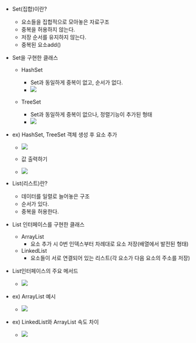 
- Set(집합)이란?
	- 요소들을 집합적으로 모아놓은 자료구조
	- 중복을 허용하지 않는다.
	- 저장 순서를 유지하지 않는다.
	- 중복된 요소add()

- Set을 구현한 클래스
	- HashSet
		- Set과 동일하게 중복이 없고, 순서가 없다.
		- ![](https://i.imgur.com/r9qfxlm.png)
			
	- TreeSet
		- Set과 동일하게 중복이 없으나, 정렬기능이 추가된 형태
		- ![](https://i.imgur.com/4JwCSGx.png)

- ex) HashSet, TreeSet 객체 생성 후 요소 추가

	- ![](https://i.imgur.com/aJtc2ID.png)

	- 값 출력하기

	- ![](https://i.imgur.com/UHAzi7q.png)

- List(리스트)란?
	- 데이터를 일렬로 늘어놓은 구조
	- 순서가 있다.
	- 중복을 허용한다.

- List 인터페이스를 구현한 클래스
	- ArrayList
		- 요소 추가 시 0번 인덱스부터 차례대로 요소 저장(배열에서 발전된 형태)
	- LinkedList
		- 요소들이 서로 연결되어 있는 리스트(각 요소가 다음 요소의 주소를 저장)

- List인터페이스의 주요 메서드
 
	- ![](https://i.imgur.com/X7hQcKN.png)

- ex) ArrayList 예시

	- ![](https://i.imgur.com/LZXeHz8.png)

- ex) LinkedList와 ArrayList 속도 차이

	- ![](https://i.imgur.com/O0XztH8.png)
